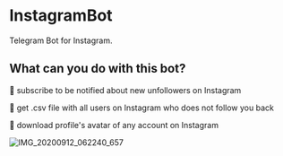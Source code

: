 # InstagramBot
Telegram Bot for Instagram.

## What can you do with this bot?

🤞 subscribe to be notified about new unfollowers on Instagram

🤞 get .csv file with all users on Instagram who does not follow you back

🤞 download profile's avatar of any account on Instagram


![IMG_20200912_062240_657](https://user-images.githubusercontent.com/53673312/92983341-7a3df380-f4c0-11ea-9b21-ddda418c52c4.jpg)
